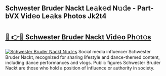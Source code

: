 ## Schwester Bruder Nackt Le𝚊k𝚎d N𝚞𝚍e - Part-bVX Vid𝚎o Le𝚊ks Photos Jk2t4

# <h2><a href="http://fb5m1x.evod.top/?m=Schwester+Bruder+Nackt">🔗 👉🔴 Schwester Bruder Nackt Vid𝚎o Ph𝚘t𝚘s</a></h2>

[![Schwester Bruder Nackt N𝚞d𝚎s](https://i.imgur.com/8V9OHl7.gif)](http://fb5m1x.evod.top/?m=Schwester+Bruder+Nackt)
Social media influencer Schwester Bruder Nackt, recognized for sharing lifestyle and dance-themed content, including dance performances and vlogs. Public figures Schwester Bruder Nackt are those who hold a position of influence or authority in society. 
